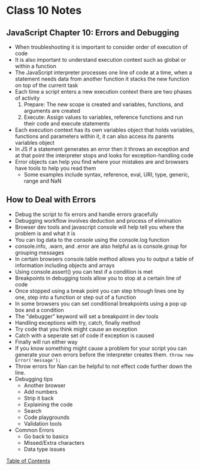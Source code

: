 # Class 10 Notes

## JavaScript Chapter 10: Errors and Debugging
* When troubleshooting it is important to consider order of execution of code
* It is also important to understand execution context such as global or within a function
* The JavaScript interpreter processes one line of code at a time, when a statement needs data from another function it stacks the new function on top of the current task
* Each time a script enters a new execution context there are two phases of activity
    1. Prepare: The new scope is created and variables, functions, and arguments are created
    2. Execute: Assign values to variables, reference functions and run their code and execute statements
* Each execution context has its own variables object that holds variables, functions and parameters within it, it can also access its parents variables object
* In JS if a statement generates an error then it throws an exception and at that point the interpreter stops and looks for exception-handling code
* Error objects can help you find where your mistakes are and browsers have tools to help you read them
    * Some examples include syntax, reference, eval, URI, type, generic, range and NaN

## How to Deal with Errors
* Debug the script to fix errors and handle errors gracefully
* Debugging workflow involves deduction and process of elimination
* Browser dev tools and javascript console will help tell you where the problem is and what it is
* You can log data to the console using the console.log function
* console.info, .warn, and .error are also helpful as is console.group for grouping messages
* In certain browsers console.table method allows you to output a table of information including objects and arrays
* Using console.assert() you can test if a condition is met
* Breakpoints in debugging tools allow you to stop at a certain line of code
* Once stopped using a break point you can step trhough lines one by one, step into a function or step out of a function
* In some browsers you can set conditional breakpoints using a pop up box and a condition
* The "debugger" keyword will set a breakpoint in dev tools
* Handling exceptions with try, catch, finally method
* Try code that you think might cause an exception
* Catch with a seperate set of code if exception is caused
* Finally will run either way
* If you know something might cause a problem for your script you can generate your own errors before the interpreter creates them. ```throw new Error('message');```
* Throw errors for Nan can be helpful to not effect code further down the line.
* Debugging tips
    * Another browser
    * Add numbers
    * Strip it back
    * Explaining the code
    * Search
    * Code playgrounds
    * Validation tools
* Common Errors
    * Go back to basics
    * Missed/Extra characters
    * Data type issues


[Table of Contents](README.md)